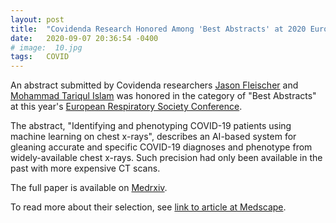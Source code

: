 ```yaml
---
layout: post
title:  "Covidenda Research Honored Among 'Best Abstracts' at 2020 European Respiratory Society Conference"
date:   2020-09-07 20:36:54 -0400
# image:  10.jpg
tags:   COVID
---
```


An abstract submitted by Covidenda researchers [Jason Fleischer](https://ee.princeton.edu/people/jason-w-fleischer) and [Mohammad Tariqul Islam](https://ee.princeton.edu/people/mohammad-tariqul-islam) was honored in the category of "Best Abstracts" at this year's [European Respiratory Society Conference](https://ers.conference2web.com/).

The abstract, "Identifying and phenotyping COVID-19 patients using machine learning on chest x-rays", describes an AI-based system for gleaning accurate and specific COVID-19 diagnoses and phenotype from widely-available chest x-rays. Such precision had only been available in the past with more expensive CT scans.

The full paper is available on [Medrxiv](https://www.medrxiv.org/content/10.1101/2020.04.27.20081984v1.full.pdf).

To read more about their selection, see [link to article at Medscape](https://www.medscape.com/).
